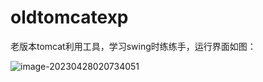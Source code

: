 # oldtomcatexp
老版本tomcat利用工具，学习swing时练练手，运行界面如图：

![image-20230428020734051](https://img2023.cnblogs.com/blog/3038812/202304/3038812-20230428020737258-1917591494.png)

